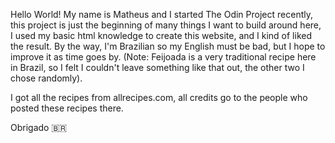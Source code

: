 Hello World! My name is Matheus and I started The Odin Project recently, this project is just the beginning of many things I want to build around here, I used my basic html knowledge to create this website, and I kind of liked the result. By the way, I'm Brazilian so my English must be bad, but I hope to improve it as time goes by. (Note: Feijoada is a very traditional recipe here in Brazil, so I felt I couldn't leave something like that out, the other two I chose randomly).

I got all the recipes from allrecipes.com, all credits go to the people who posted these recipes there.

Obrigado 🇧🇷
